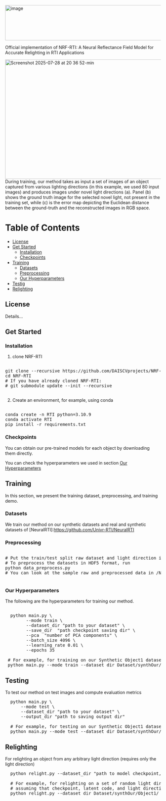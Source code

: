 <img width="966" height="114" alt="image" src="https://github.com/user-attachments/assets/c52978dd-df3a-423c-91bb-59bac65019cb" />


Official implementation of NRF-RTI: A Neural Reflectance Field Model for Accurate Relighting in RTI Applications

<img width="1420" height="386" alt="Screenshot 2025-07-28 at 20 36 52-min" src="https://github.com/user-attachments/assets/3a35ea5f-0e4e-47a6-8065-58dab413fb30" />
During training, our method takes as input a set of images of an object captured from various lighting directions (in this example, we used 80
input images) and produces images under novel light directions (a). Panel (b) shows the ground truth image for the selected novel
light, not present in the training set, while (c) is the error map depicting the Euclidean distance between the ground-truth and the reconstructed
images in RGB space.


# Table of Contents
- [License](#license)
- [Get Started](#get-started)
  - [Installation](#installation)
  - [Checkpoints](#checkpoints)
- [Training](#training)
  - [Datasets](#datasets)
  - [Preprocessing](#preprocessing)
  - [Our Hyperparameters](#our-hyperparameters)
- [Testig](#testing)
- [Relighting](#relighting)
  
## License

Details...

## Get Started


### Installation

1. clone NRF-RTI
<pre>  
git clone --recursive https://github.com/DAISCVprojects/NRF-RTI
cd NRF-RTI
# If you have already cloned NRF-RTI:
# git submodule update --init --recursive
 </pre>

2. Create an environment, for example, using conda
<pre> 
conda create -n RTI python=3.10.9
conda activate RTI
pip install -r requirements.txt
</pre>
  
### Checkpoints
You can obtain our pre-trained models for each object by downloading them directly.

You can check the hyperparameters we used in section [Our Hyperparameters](#our-hyperparameters)

## Training
In this section, we present the training dataset, preprocessing, and training demo.

### Datasets
We train our method on our synthetic datasets and real and synthetic datasets of [NeuralRTI]:https://github.com/Univr-RTI/NeuralRTI 

### Preprocessing
<pre> 
# Put the train/test split raw dataset and light direction in /NRF-RTI/Dataset/
# To preprocess the datasets in HDF5 format, run
python data_preprocess.py
# You can look at the sample raw and preprocessed data in /NRF-RTI/Dataset/
   </pre>
   
### Our Hyperparameters
The following are the hyperparameters for training our method.
<pre> 
  python main.py \
        --mode train \
        --dataset_dir "path to your dataset" \
        --save_dir  "path checkpoint saving dir" \
        --pca  "number of PCA components" \
        --batch_size 4096 \
        --learning_rate 0.01 \
        --epochs 35

 # For example, for training on our Synthetic Object1 dataset   
 python main.py --mode train --dataset_dir Dataset/synthOur/Object1/ --save_dir Dataset/synthOur/Object1/saved_model/ --pca 20 --batch_size 4096 --learning_rate 0.01 --epochs 35
</pre>

## Testing
To test our method on test images and compute evaluation metrics
<pre>
  python main.py \
      --mode test \
      --dataset_dir "path to your dataset" \
      --output_dir "path to saving output dir"
  
  # For example, for testing on our Synthetic Object1 dataset
  python main.py --mode test --dataset_dir Dataset/synthOur/Object1/ --output_dir Dataset/synthOur/Object1/output/
</pre>

## Relighting
For relighting an object from any arbitrary light direction (requires only the light direction)
<pre>
  python relight.py --dataset_dir "path to model checkpoint, light direction, and compressed latent code"
  
  # For example, for relighting on a set of random light directions 
  # assuming that checkpoint, latent code, and light direction are saved in Dataset/synthOur/Object1/
  python relight.py --dataset_dir Dataset/synthOur/Object1/
</pre>

